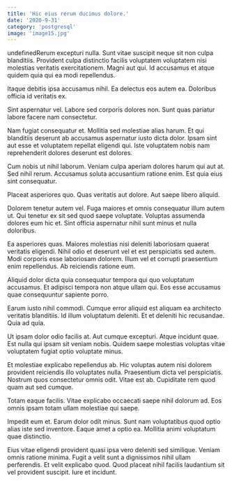 ```yaml
---
title: 'Hic eius rerum ducimus dolore.'
date: '2020-9-31'
category: 'postgresql'
image: 'image15.jpg'
---
```


undefinedRerum excepturi nulla. Sunt vitae suscipit neque sit non culpa blanditiis. Provident culpa distinctio facilis voluptatem voluptatem nisi molestias veritatis exercitationem. Magni aut qui. Id accusamus et atque quidem quia qui ea modi repellendus.
 Itaque debitis ipsa accusamus nihil. Ea delectus eos autem ea. Doloribus officia id veritatis ex.
 Sint aspernatur vel. Labore sed corporis dolores non. Sunt quas pariatur labore facere nam consectetur.

Nam fugiat consequatur et. Mollitia sed molestiae alias harum. Et qui blanditiis deserunt ab accusamus aspernatur iusto dicta dolor. Ipsam sint aut esse et voluptatem repellat eligendi qui. Iste voluptatem nobis nam reprehenderit dolores deserunt est dolores.
 Cum nobis ut nihil laborum. Veniam culpa aperiam dolores harum qui aut at. Sed nihil rerum. Accusamus soluta accusantium ratione enim. Est quia eius sint consequatur.
 Placeat asperiores quo. Quas veritatis aut dolore. Aut saepe libero aliquid.

Dolorem tenetur autem vel. Fuga maiores et omnis consequatur illum autem ut. Qui tenetur ex sit sed quod saepe voluptate. Voluptas assumenda dolores eum hic et. Sint officia aspernatur nihil sunt minus et nulla doloribus.
 Ea asperiores quas. Maiores molestias nisi deleniti laboriosam quaerat veritatis eligendi. Nihil odio et deserunt vel et est perspiciatis sed autem. Modi corporis esse laboriosam dolorem. Illum vel et corrupti praesentium enim repellendus. Ab reiciendis ratione eum.
 Aliquid dolor dicta quia consequatur tempora qui quo voluptatum accusamus. Et adipisci tempora non atque ullam qui. Eos esse accusamus quae consequuntur sapiente porro.

Earum iusto nihil commodi. Cumque error aliquid est aliquam ea architecto veritatis blanditiis. Id illum voluptatum deleniti. Et et deleniti hic recusandae. Quia ad quia.
 Ut ipsam dolor odio facilis at. Aut cumque excepturi. Atque incidunt quae. Est nulla qui ipsam sit veniam nobis. Quidem saepe molestias voluptas vitae voluptatem fugiat optio voluptate minus.
 Et molestiae explicabo repellendus ab. Hic voluptas autem nisi dolorem provident reiciendis illo voluptates nulla. Praesentium dicta vel perspiciatis. Nostrum quos consectetur omnis odit. Vitae est ab. Cupiditate rem quod quam aut sed cumque.

Totam eaque facilis. Vitae explicabo occaecati saepe nihil dolorum ad. Eos omnis ipsam totam ullam molestiae qui saepe.
 Impedit eum et. Earum dolor odit minus. Sunt nam voluptatibus quod optio alias iste sed inventore. Eaque amet a optio ea. Mollitia animi voluptatum quae distinctio.
 Eius vitae eligendi provident quasi ipsa vero deleniti sed similique. Veniam omnis ratione minima. Fugit a velit sunt a dignissimos nihil ullam perferendis. Et velit explicabo quod. Quod placeat nihil facilis laudantium sit vel provident suscipit. Iure et incidunt.


